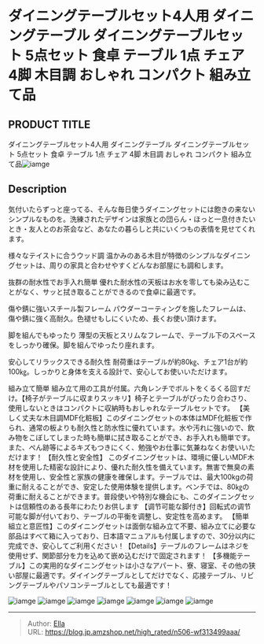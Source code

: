 # ダイニングテーブルセット4人用 ダイニングテーブル ダイニングテーブルセット 5点セット 食卓 テーブル 1点 チェア 4脚 木目調 おしゃれ コンパクト 組み立て品


## PRODUCT TITLE 

ダイニングテーブルセット4人用 ダイニングテーブル ダイニングテーブルセット 5点セット 食卓 テーブル 1点 チェア 4脚 木目調 おしゃれ コンパクト 組み立て品![iamge](https://b2bfiles1.gigab2b.cn/image/wkseller/7404/20231027_45cca1df77600ed80f5469772609553a.jpg)

## Description

気付いたらずっと座ってる、そんな毎日使うダイニングセットには飽きの来ないシンプルなものを。洗練されたデザインは家族との団らん・ほっと一息付きたいとき・友人とのお茶会など、あなたの暮らしと共にいくつもの表情を見せてくれます。

様々なテイストに合うウッド調
温かみのある木目が特徴のシンプルなダイニングセットは、周りの家具と合わせやすくどんなお部屋にも調和します。

抜群の耐水性でお手入れ簡単
優れた耐水性の天板はお水を零しても染み込むことがなく、サッと拭き取ることができるので食卓に最適です。

傷や錆に強いスチール製フレーム
パウダーコーティングを施したフレームは、傷や錆に強く高耐久。色褪せもしにくいため、長くお使い頂けます。

脚を組んでもゆったり
薄型の天板とスリムなフレームで、テーブル下のスペースをしっかり確保。脚を組んでゆったり座れます。

安心してリラックスできる耐久性
耐荷重はテーブルが約80㎏、チェア1台が約100㎏。しっかりと身体を支える設計で、安心してお使いいただけます。

組み立て簡単
組み立て用の工具が付属。六角レンチでボルトをくるくる回すだけ。【椅子がテーブルに収まりスッキリ】椅子とテーブルがぴったり合わさり、使用しないときはコンパクトに収納時もおしゃれなテーブルセットです。
【美しく丈夫な木目調MDF化粧板】このダイニングセットの本体はMDF化粧板で作られ、通常の板よりも耐久性と防水性に優れています。水や汚れに強いので、飲み物をこぼしてしまった時も簡単に拭き取ることができ、お手入れも簡単です。また、ぺん跡等によるキズもつきにくく、勉強やお仕事に気兼ねなくお使いいただけます！
【耐久性と安全性】 このダイニングセットは、環境に優しいMDF木材を使用した精密な設計により、優れた耐久性を備えています。無害で無臭の素材を使用し、安全性と家族の健康を確保します。テーブルでは、最大100kgの荷重に耐えることができ、安定した使用体験を提供します。ベンチでは、80㎏の荷重に耐えることができます。普段使いや特別な機会にも、このダイニングセットは信頼性のある長年にわたりお供します
【调节可能な脚付き】回転式の调节可能な脚が付いており、テーブルの平衡を调整し、安定性を高めます。
【簡単組立と意匠性】このダイニングセットは面倒な組み立て不要、組み立てに必要な部品はすべて箱に入っており、日本語マニュアルも付属しますので、30分以内に完成でき、安心してご利用ください！【Details】テーブルのフレームはネジを使用せず、関節部分を力を込めて嵌め込むだけで固定されます！
【多機能テーブル】この実用的なダイニングセットは小さなアパート、寮、寝室、その他の狭い部屋に最適です。ダイイングテーブルとしてだけでなく、応接テーブル、リビングテーブルやパソコンテーブルとしても最適です！




![iamge](https://b2bfiles1.gigab2b.cn/image/wkseller/7404/20231027_77ae20e5d416d4b8009dec0f473e4946.jpg)
![iamge](https://b2bfiles1.gigab2b.cn/image/wkseller/7404/20231024_64ac4a71c679eb7367eed4ba079227ac.jpg)
![iamge](https://b2bfiles1.gigab2b.cn/image/wkseller/7404/20231024_7dab5be714db64deb2aaec45edb5a1a3.jpg)
![iamge](https://b2bfiles1.gigab2b.cn/image/wkseller/7404/20231024_51e775fabd0ce2ef67b931757e3a9852.jpg)
![iamge](https://b2bfiles1.gigab2b.cn/image/wkseller/7404/20231024_cb37bb0127e7c25b4618e15f98716c23.jpg)
![iamge](https://b2bfiles1.gigab2b.cn/image/wkseller/7404/20231024_ce1a786da0ae6c71ce8ffa5ad8e17b86.jpg)
![iamge](https://b2bfiles1.gigab2b.cn/image/wkseller/7404/20231024_e922185995bb53d5e115b599dd74549f.jpg)


---

> Author: [Ella](https://blog.jp.amzshop.net/)  
> URL: https://blog.jp.amzshop.net/high_rated/n506-wf313499aaa/  

